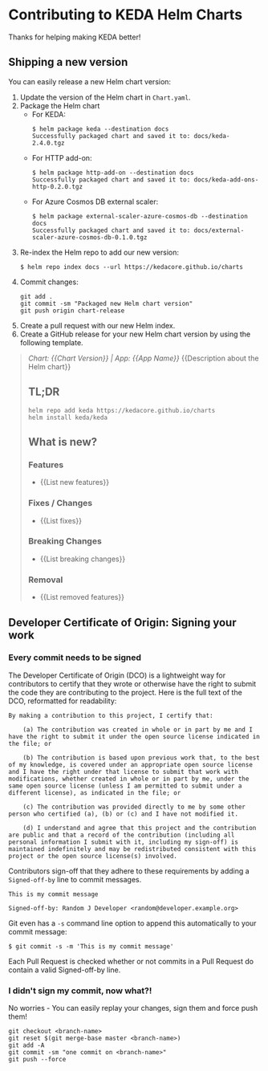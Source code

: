 # Contributing to KEDA Helm Charts

Thanks for helping making KEDA better!

## Shipping a new version

You can easily release a new Helm chart version:

1. Update the version of the Helm chart in `Chart.yaml`.
1. Package the Helm chart
    - For KEDA:
        ```shell
        $ helm package keda --destination docs
        Successfully packaged chart and saved it to: docs/keda-2.4.0.tgz
        ```
    - For HTTP add-on:
        ```shell
        $ helm package http-add-on --destination docs
        Successfully packaged chart and saved it to: docs/keda-add-ons-http-0.2.0.tgz
        ```
    - For Azure Cosmos DB external scaler:
        ```shell
        $ helm package external-scaler-azure-cosmos-db --destination docs
        Successfully packaged chart and saved it to: docs/external-scaler-azure-cosmos-db-0.1.0.tgz
        ```
1. Re-index the Helm repo to add our new version:
    ```shell
    $ helm repo index docs --url https://kedacore.github.io/charts
    ```
1. Commit changes:
    ```shell
    git add .
    git commit -sm "Packaged new Helm chart version"
    git push origin chart-release
    ```
1. Create a pull request with our new Helm index.
1. Create a GitHub release for your new Helm chart version by using the following template.

> *Chart: {{Chart Version}} | App: {{App Name}}*
> {{Description about the Helm chart}}
>
> ## TL;DR
>
> ```shell
> helm repo add keda https://kedacore.github.io/charts
> helm install keda/keda
> ```
>
> ## What is new?
>
> ### Features
>
> - {{List new features}}
>
> ### Fixes / Changes
>
> - {{List fixes}}
>
> ### Breaking Changes
>
> - {{List breaking changes}}
>
> ### Removal
>
> - {{List removed features}}

## Developer Certificate of Origin: Signing your work

### Every commit needs to be signed

The Developer Certificate of Origin (DCO) is a lightweight way for contributors to certify that they wrote or otherwise have the right to submit the code they are contributing to the project. Here is the full text of the DCO, reformatted for readability:

```text
By making a contribution to this project, I certify that:

    (a) The contribution was created in whole or in part by me and I have the right to submit it under the open source license indicated in the file; or

    (b) The contribution is based upon previous work that, to the best of my knowledge, is covered under an appropriate open source license and I have the right under that license to submit that work with modifications, whether created in whole or in part by me, under the same open source license (unless I am permitted to submit under a different license), as indicated in the file; or

    (c) The contribution was provided directly to me by some other person who certified (a), (b) or (c) and I have not modified it.

    (d) I understand and agree that this project and the contribution are public and that a record of the contribution (including all personal information I submit with it, including my sign-off) is maintained indefinitely and may be redistributed consistent with this project or the open source license(s) involved.
```

Contributors sign-off that they adhere to these requirements by adding a `Signed-off-by` line to commit messages.

```text
This is my commit message

Signed-off-by: Random J Developer <random@developer.example.org>
```

Git even has a `-s` command line option to append this automatically to your commit message:

```shell
$ git commit -s -m 'This is my commit message'
```

Each Pull Request is checked  whether or not commits in a Pull Request do contain a valid Signed-off-by line.

### I didn't sign my commit, now what?!

No worries - You can easily replay your changes, sign them and force push them!

```shell
git checkout <branch-name>
git reset $(git merge-base master <branch-name>)
git add -A
git commit -sm "one commit on <branch-name>"
git push --force
```
